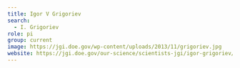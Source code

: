```yaml
---
title: Igor V Grigoriev
search:
  - I. Grigoriev
role: pi
group: current
image: https://jgi.doe.gov/wp-content/uploads/2013/11/grigoriev.jpg
website: https://jgi.doe.gov/our-science/scientists-jgi/igor-grigoriev/
---
```


